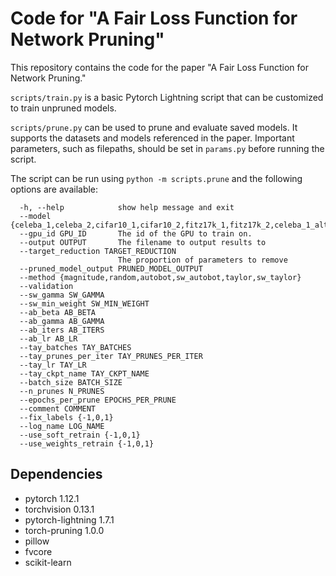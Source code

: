 # Code for "A Fair Loss Function for Network Pruning"

This repository contains the code for the paper "A Fair Loss Function for Network Pruning."

`scripts/train.py` is a basic Pytorch Lightning script that can be customized to train unpruned
models.

`scripts/prune.py` can be used to prune and evaluate saved models. It supports the datasets and
models referenced in the paper. Important parameters, such as filepaths, should be set in
`params.py` before running the script.

The script can be run using `python -m scripts.prune` and the following options are available:

```
  -h, --help            show help message and exit
  --model {celeba_1,celeba_2,cifar10_1,cifar10_2,fitz17k_1,fitz17k_2,celeba_1_alt1,celeba_1_alt2,celeba_1_alt3,cifar10_1_imbal,cifar10_1_shortcut}
  --gpu_id GPU_ID       The id of the GPU to train on.
  --output OUTPUT       The filename to output results to
  --target_reduction TARGET_REDUCTION
                        The proportion of parameters to remove
  --pruned_model_output PRUNED_MODEL_OUTPUT
  --method {magnitude,random,autobot,sw_autobot,taylor,sw_taylor}
  --validation
  --sw_gamma SW_GAMMA
  --sw_min_weight SW_MIN_WEIGHT
  --ab_beta AB_BETA
  --ab_gamma AB_GAMMA
  --ab_iters AB_ITERS
  --ab_lr AB_LR
  --tay_batches TAY_BATCHES
  --tay_prunes_per_iter TAY_PRUNES_PER_ITER
  --tay_lr TAY_LR
  --tay_ckpt_name TAY_CKPT_NAME
  --batch_size BATCH_SIZE
  --n_prunes N_PRUNES
  --epochs_per_prune EPOCHS_PER_PRUNE
  --comment COMMENT
  --fix_labels {-1,0,1}
  --log_name LOG_NAME
  --use_soft_retrain {-1,0,1}
  --use_weights_retrain {-1,0,1}
```

## Dependencies

- pytorch 1.12.1
- torchvision 0.13.1
- pytorch-lightning 1.7.1
- torch-pruning 1.0.0
- pillow
- fvcore
- scikit-learn
